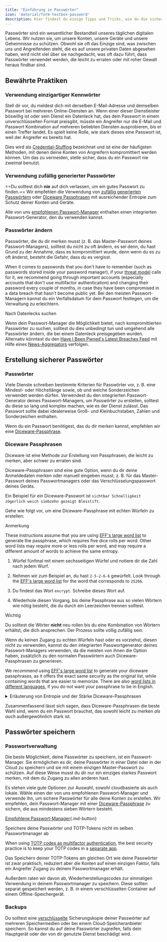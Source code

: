 ```yaml
---
title: "Einführung in Passwörter"
icon: 'material/form-textbox-password'
description: Hier findest du einige Tipps und Tricks, wie du die sichersten Passwörter erstellen und deine Konten schützen kannst.
---
```


Passwörter sind ein wesentlicher Bestandteil unseres täglichen digitalen Lebens. Wir nutzen sie, um unsere Konten, unsere Geräte und unsere Geheimnisse zu schützen. Obwohl sie oft das Einzige sind, was zwischen uns und Angreifenden steht, die es auf unsere privaten Daten abgesehen haben, wird nicht viel über sie nachgedacht, was oft dazu führt, dass Passwörter verwendet werden, die leicht zu erraten oder mit roher Gewalt heraus findbar sind.

## Bewährte Praktiken

### Verwendung einzigartiger Kennwörter

Stell dir vor, du meldest dich mit derselben E-Mail-Adresse und demselben Passwort bei mehreren Online-Diensten an. Wenn einer dieser Dienstleister böswillig ist oder sein Dienst ein Datenleck hat, das dein Passwort in einem unverschlüsselten Format preisgibt, müsste ein Angreifer nur die E-Mail und Passwort Kombination auf mehreren beliebten Diensten ausprobieren, bis er einen Treffer landet. Es spielt keine Rolle, wie stark dieses eine Passwort ist, weil der Angreifer es bereits hat.

Dies wird als [Credential-Stuffing](https://en.wikipedia.org/wiki/Credential_stuffing) bezeichnet und ist eine der häufigsten Methoden, mit denen deine Konten von Angreifern kompromittiert werden können. Um das zu vermeiden, stelle sicher, dass du ein Passwort nie zweimal benutzt.

### Verwendung zufällig generierter Passwörter

==Du solltest dich **nie** auf dich verlassen, um ein gutes Passwort zu finden.== Wir empfehlen die Verwendung von [zufällig generierten Passwörtern](#passwords) oder [Diceware Passphrasen](#diceware-passphrases) mit ausreichender Entropie zum Schutz deiner Konten und Geräte.

Alle von uns [empfohlenen Passwort-Manager](../passwords.md) enthalten einen integrierten Passwort-Generator, den du verwenden kannst.

### Passwörter ändern

Passwörter, die du dir merken musst (z. B. das Master-Passwort deines Passwort-Managers), solltest du nicht zu oft ändern, es sei denn, du hast Grund zu der Annahme, dass es kompromittiert wurde, denn wenn du es zu oft änderst, besteht die Gefahr, dass du es vergisst.

When it comes to passwords that you don't have to remember (such as passwords stored inside your password manager), if your [threat model](threat-modeling.md) calls for it, we recommend going through important accounts (especially accounts that don't use multifactor authentication) and changing their password every couple of months, in case they have been compromised in a data breach that hasn't become public yet. Bei den meisten Passwort-Managern kannst du ein Verfallsdatum für dein Passwort festlegen, um die Verwaltung zu erleichtern.

<div class="admonition tip" markdown>
<p class="admonition-title">Nach Datenlecks suchen</p>

Wenn dein Passwort-Manager die Möglichkeit bietet, nach kompromittierten Passwörter zu suchen, solltest du dies unbedingt tun und umgehend alle Passwörter ändern, die bei einem Datenleck preisgegeben wurden. Alternativ könntest du den [Have I Been Pwned's Latest Breaches Feed](https://feeds.feedburner.com/HaveIBeenPwnedLatestBreaches) mit Hilfe eines [News-Aggregators](../news-aggregators.md) verfolgen.

</div>

## Erstellung sicherer Passwörter

### Passwörter

Viele Dienste schreiben bestimmte Kriterien für Passwörter vor, z. B. eine Mindest- oder Höchstlänge sowie, ob und welche Sonderzeichen verwendet werden dürfen. Verwendest du den integrierten Passwort-Generator deines Passwort-Managers, um Passwörter zu erstellen, solltest du diese so lang und komplex machen, wie es der Dienst zulässt. Das Passwort sollte dabei idealerweise Groß- und Kleinbuchstaben, Zahlen und Sonderzeichen enthalten.

Wenn du ein Passwort benötigest, das du dir merken kannst, empfehlen wir eine [Diceware-Passphrase](#diceware-passphrases).

### Diceware Passphrasen

Diceware ist eine Methode zur Erstellung von Passphrasen, die leicht zu merken, aber schwer zu erraten sind.

Diceware-Passphrasen sind eine gute Option, wenn du dir deine Anmeldedaten merken oder manuell eingeben musst, z. B. für das Master-Passwort deines Passwortmanagers oder das Verschlüsselungspasswort deines Geräts.

Ein Beispiel für ein Diceware-Passwort ist `sichtbar Schnelligkeit zögerlich weich siebzehn gezeigt Bleistift`.

Gehe wie folgt vor, um eine Diceware-Passphrase mit echten Würfeln zu erstellen:

<div class="admonition Note" markdown>
<p class="admonition-title">Anmerkung</p>

These instructions assume that you are using [EFF's large word list](https://eff.org/files/2016/07/18/eff_large_wordlist.txt) to generate the passphrase, which requires five dice rolls per word. Other word lists may require more or less rolls per word, and may require a different amount of words to achieve the same entropy.

</div>

1. Würfel fünfmal mit einem sechsseitigen Würfel und notiere dir die Zahl nach jedem Wurf.

2. Nehmen wir zum Beispiel an, du hast `2-5-2-6-6` gewürfelt. Look through the [EFF's large word list](https://eff.org/files/2016/07/18/eff_large_wordlist.txt) for the word that corresponds to `25266`.

3. Du findest das Wort `encrypt`. Schreibe dieses Wort auf.

4. Wiederhole diesen Vorgang, bis deine Passphrase aus so vielen Wörtern wie nötig besteht, die du durch ein Leerzeichen trennen solltest.

<div class="admonition warning" markdown>
<p class="admonition-title">Wichtig</p>

Du solltest die Wörter **nicht** neu rollen bis du eine Kombination von Wörtern erhältst, die dich ansprechen. Der Prozess sollte völlig zufällig sein.

</div>

Wenn du keinen Zugang zu echten Würfeln hast oder es vorziehst, diesen nicht zu verwenden, kannst du den integrierten Passwortgenerator deines Passwort-Managers verwenden, da die meisten von ihnen die Option haben, zusätzlich zu den normalen Passwörtern auch Diceware-Passphrasen zu generieren.

We recommend using [EFF's large word list](https://eff.org/files/2016/07/18/eff_large_wordlist.txt) to generate your diceware passphrases, as it offers the exact same security as the original list, while containing words that are easier to memorize. There are also [word lists in different languages](https://theworld.com/~reinhold/diceware.html#Diceware%20in%20Other%20Languages|outline), if you do not want your passphrase to be in English.

<details class="note" markdown>
<summary>Erläuterung von Entropie und der Stärke Diceware-Passphrasen</summary>

To demonstrate how strong diceware passphrases are, we'll use the aforementioned seven word passphrase (`viewable fastness reluctant squishy seventeen shown pencil`) and [EFF's large word list](https://eff.org/files/2016/07/18/eff_large_wordlist.txt) as an example.

Eine Kennzahl zur Bestimmung der Stärke einer Diceware-Passphrase ist die Entropie, die sie aufweist. Die Entropie pro Wort in einer Diceware-Passphrase wird wie folgt berechnet <math> <mrow> <msub> <mtext>log</mtext> <mn>2</mn> </msub> <mo form="prefix" stretchy="false">(</mo> <mtext>WörterInListe</mtext> <mo form="postfix" stretchy="false">)</mo> </mrow> </math> und die Gesamtentropie der Passphrase wird wie folgt berechnet: <math> <mrow> <msub> <mtext>log</mtext> <mn>2</mn> </msub> <mo form="prefix" stretchy="false">(</mo> <msup> <mtext>WörterInListe</mtext> <mtext>WörterInPhrase</mtext> </msup> <mo form="postfix" stretchy="false">)</mo> </mrow> </math>

Daher ergibt jedes Wort in der oben genannten Liste ~12,9 Bits an Entropie (<math> <mrow> <msub> <mtext>log</mtext> <mn>2</mn> </msub> <mo form="prefix" stretchy="false">(</mo> <mn>7776</mn> <mo form="postfix" stretchy="false">)</mo> </mrow> </math>), und eine daraus abgeleitete Passphrase mit sieben Wörtern hat eine Entropie von ~90,47 Bit (<math> <mrow> <msub> <mtext>log</mtext> <mn>2</mn> </msub> <mo form="prefix" stretchy="false">(</mo> <msup> <mn>7776</mn> <mn>7</mn> </msup> <mo form="postfix" stretchy="false">)</mo> </mrow> </math>).

The [EFF's large word list](https://eff.org/files/2016/07/18/eff_large_wordlist.txt) contains 7776 unique words. Um die Anzahl der möglichen Passphrasen zu berechnen, müssen wir nur Folgendes tun <math> <msup> <mtext>WörterInListe</mtext> <mtext>WörterInPhrase</mtext> </msup> </math>, oder in unserem Fall, <math><msup><mn>7776</mn><mn>7</mn></msup></math>.

Let's put all of this in perspective: A seven word passphrase using [EFF's large word list](https://eff.org/files/2016/07/18/eff_large_wordlist.txt) is one of ~1,719,070,799,748,422,500,000,000,000 possible passphrases.

Im Durchschnitt müssen 50 % aller möglichen Kombinationen ausprobiert werden, um deinen Satz zu erraten. Selbst wenn dein Gegner in der Lage ist, ~1.000.000.000.000 Mal pro Sekunde zu raten, bräuchte er immer noch ~27.255.689 Jahre, um deine Passphrase zu erraten. Das ist auch dann der Fall, wenn die folgenden Dinge zutreffen:

- Dein Gegner weiß, dass du die Diceware-Methode verwendet hast.
- Your adversary knows the specific word list that you used.
- Dein Gegner weiß, wie viele Wörter deine Passphrase enthält.

</details>

Zusammenfassend lässt sich sagen, dass Diceware-Passphrasen die beste Wahl sind, wenn du ein Passwort brauchst, das sowohl leicht zu merken *als auch* außergewöhnlich stark ist.

## Passwörter speichern

### Passwortverwaltung

Die beste Möglichkeit, deine Passwörter zu speichern, ist ein Passwort-Manager. Sie ermöglichen es dir, deine Passwörter in einer Datei oder in der Cloud zu speichern und sie mit einem einzigen Master-Passwort zu schützen. Auf diese Weise musst du dir nur ein einziges starkes Passwort merken, mit dem du Zugang zu allen anderen hast.

Es stehen viele gute Optionen zur Auswahl, sowohl cloudbasierte als auch lokale. Wähle einen der von uns empfohlenen Passwort-Manager und verwende ihn, um sichere Passwörter für alle deine Konten zu erstellen. Wir empfehlen, dein Passwort-Manager mit einer [Diceware-Passphrase](#diceware-passphrases) zu sichern, die aus mindestens sieben Wörtern besteht.

[Empfohlene Passwort-Manager](../passwords.md ""){.md-button}

<div class="admonition warning" markdown>
<p class="admonition-title">Speichere deine Passwörter und TOTP-Tokens nicht im selben Passwortmanager ab</p>

When using [TOTP codes as multifactor authentication](multi-factor-authentication.md#time-based-one-time-password-totp), the best security practice is to keep your TOTP codes in a [separate app](../multi-factor-authentication.md).

Das Speichern deiner TOTP-Tokens am gleichen Ort wie deine Passwörter ist zwar praktisch, reduziert aber die Konten auf einen einzigen Faktor, falls ein Angreifer Zugang zu deinem Passwortmanager erhält.

Außerdem raten wir davon ab, Wiederherstellungscodes zur einmaligen Verwendung in deinem Passwortmanager zu speichern. Diese sollten separat gespeichert werden, z. B. in einem verschlüsselten Container auf einem Offline-Speichergerät.

</div>

### Backups

Du solltest eine [verschlüsselte](../encryption.md) Sicherungskopie deiner Passwörter auf mehreren Speichermedien oder bei einem Cloud-Speicheranbieter speichern. So kannst du auf deine Passwörter zugreifen, falls dein Hauptgerät oder der von dir genutzte Dienst beschädigt wird.
